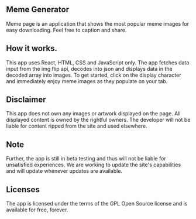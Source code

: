 ## Meme Generator
Meme page is an application that shows the most popular meme images for easy downloading. Feel free to caption and share.

## How it works.
This app uses React, HTML, CSS and JavaScript only. The app fetches data input from the img flip api, decodes into json and displays data in the decoded array into images. To get started, click on the display character and immediately enjoy meme images as they populate on your tab.
## Disclaimer
This app does not own any images or artwork displayed on the page. All displayed content is owned by the rightful owners. The developer will not be liable for content ripped from the site and used elsewhere.

## Note
Further, the app is still in beta testing and thus will not be liable for unsatisfied experiences. We are working to update the site's capabilities and will update whenever updates are available.

## Licenses
The app is licensed under the terms of the GPL Open Source license and is available for free, forever.
